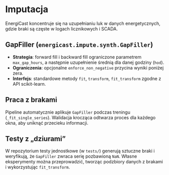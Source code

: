 # Imputacja

EnergiCast koncentruje się na uzupełnianiu luk w danych energetycznych, gdzie braki są częste
w logach licznikowych i SCADA.

## GapFiller (`energicast.impute.synth.GapFiller`)

- **Strategia**: forward fill i backward fill ograniczone parametrem `max_gap_hours`,
  a następnie uzupełnienie średnią dla danej godziny (`hod`).
- **Ograniczenia**: opcjonalne `enforce_non_negative` przycina wyniki poniżej zera.
- **Interfejs**: standardowe metody `fit`, `transform`, `fit_transform` zgodne z API
  scikit-learn.

## Praca z brakami

Pipeline automatycznie aplikuje `GapFiller` podczas treningu (`_fit_single_series`).
Walidacja krocząca odtwarza proces dla każdego okna, aby uniknąć przecieku informacji.

## Testy z „dziurami”

W repozytorium testy jednostkowe (w `tests/`) generują sztuczne braki i weryfikują, że
`GapFiller` zwraca serię pozbawioną `NaN`. Własne eksperymenty można przeprowadzić, tworząc
podzbiory danych z brakami i wykorzystując `fit_transform`.
